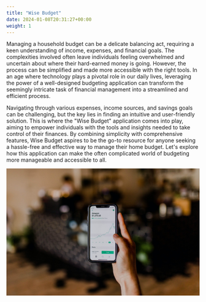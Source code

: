 ```yaml
---
title: "Wise Budget"
date: 2024-01-08T20:31:27+00:00
weight: 1
---
```


Managing a household budget can be a delicate balancing act, requiring a keen understanding of income, expenses, and financial goals. The complexities involved often leave individuals feeling overwhelmed and uncertain about where their hard-earned money is going. However, the process can be simplified and made more accessible with the right tools. In an age where technology plays a pivotal role in our daily lives, leveraging the power of a well-designed budgeting application can transform the seemingly intricate task of financial management into a streamlined and efficient process.

Navigating through various expenses, income sources, and savings goals can be challenging, but the key lies in finding an intuitive and user-friendly solution. This is where the "Wise Budget" application comes into play, aiming to empower individuals with the tools and insights needed to take control of their finances. By combining simplicity with comprehensive features, Wise Budget aspires to be the go-to resource for anyone seeking a hassle-free and effective way to manage their home budget. Let's explore how this application can make the often complicated world of budgeting more manageable and accessible to all.

![Wise Budget](/images/austin-distel-nGc5RT2HmF0-unsplash.jpg)
